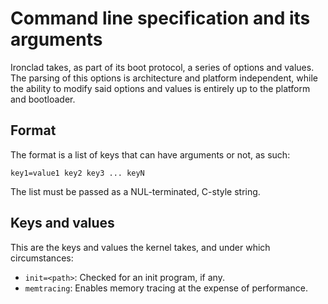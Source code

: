 # Command line specification and its arguments

Ironclad takes, as part of its boot protocol, a series of options and values.
The parsing of this options is architecture and platform independent, while the
ability to modify said options and values is entirely up to the platform and
bootloader.

## Format

The format is a list of keys that can have arguments or not, as such:

```
key1=value1 key2 key3 ... keyN
```

The list must be passed as a NUL-terminated, C-style string.

## Keys and values

This are the keys and values the kernel takes, and under which circumstances:

- `init=<path>`: Checked for an init program, if any.
- `memtracing`:  Enables memory tracing at the expense of performance.
